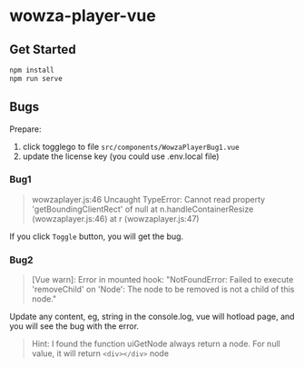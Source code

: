 # wowza-player-vue

## Get Started

```bash
npm install
npm run serve
```

## Bugs

Prepare:

1. click togglego to file `src/components/WowzaPlayerBug1.vue`
2. update the license key (you could use .env.local file)

### Bug1

> wowzaplayer.js:46 Uncaught TypeError: Cannot read property 'getBoundingClientRect' of null
    at n.handleContainerResize (wowzaplayer.js:46)
    at r (wowzaplayer.js:47)

If you click `Toggle` button, you will get the bug.

### Bug2

> [Vue warn]: Error in mounted hook: "NotFoundError: Failed to execute 'removeChild' on 'Node': The node to be removed is not a child of this node."

Update any content, eg, string in the console.log, vue will hotload page, and
you will see the bug with the error.

> Hint: I found the function uiGetNode always return a node. For null value, it
> will return `<div></div>` node
